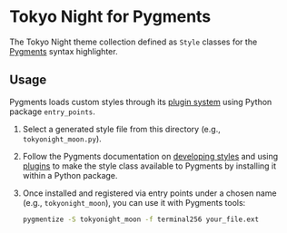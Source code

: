 # Tokyo Night for Pygments

The Tokyo Night theme collection defined as `Style` classes for the [Pygments](https://pygments.org) syntax highlighter.

## Usage

Pygments loads custom styles through its [plugin system](https://pygments.org/docs/plugins/) using Python package `entry_points`.

1. Select a generated style file from this directory (e.g., `tokyonight_moon.py`).
2. Follow the Pygments documentation on [developing styles](https://pygments.org/docs/styledevelopment/) and using [plugins](https://pygments.org/docs/plugins/) to make the style class available to Pygments by installing it within a Python package.
3. Once installed and registered via entry points under a chosen name (e.g., `tokyonight_moon`), you can use it with Pygments tools:

   ```bash
   pygmentize -S tokyonight_moon -f terminal256 your_file.ext
   ```
